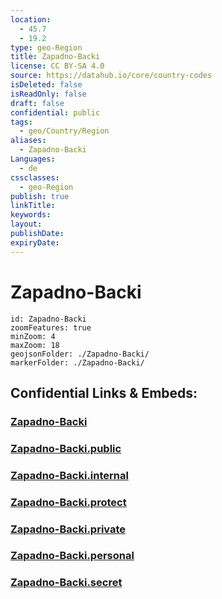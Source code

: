 ```yaml
---
location:
  - 45.7
  - 19.2
type: geo-Region
title: Zapadno-Backi
license: CC BY-SA 4.0
source: https://datahub.io/core/country-codes
isDeleted: false
isReadOnly: false
draft: false
confidential: public
tags:
  - geo/Country/Region
aliases:
  - Zapadno-Backi
Languages:
  - de
cssclasses:
  - geo-Region
publish: true
linkTitle:
keywords:
layout:
publishDate:
expiryDate:
---
```


# Zapadno-Backi

```leaflet
id: Zapadno-Backi
zoomFeatures: true 
minZoom: 4 
maxZoom: 18
geojsonFolder: ./Zapadno-Backi/
markerFolder: ./Zapadno-Backi/
```


## Confidential Links & Embeds: 

### [Zapadno-Backi](/_Standards/Earth/Continent/Europe/Europe~South/Serbia/districts~Serbia/Zapadno-Backi.md) 

### [Zapadno-Backi.public](/_public/Earth/Continent/Europe/Europe~South/Serbia/districts~Serbia/Zapadno-Backi.public.md) 

### [Zapadno-Backi.internal](/_internal/Earth/Continent/Europe/Europe~South/Serbia/districts~Serbia/Zapadno-Backi.internal.md) 

### [Zapadno-Backi.protect](/_protect/Earth/Continent/Europe/Europe~South/Serbia/districts~Serbia/Zapadno-Backi.protect.md) 

### [Zapadno-Backi.private](/_private/Earth/Continent/Europe/Europe~South/Serbia/districts~Serbia/Zapadno-Backi.private.md) 

### [Zapadno-Backi.personal](/_personal/Earth/Continent/Europe/Europe~South/Serbia/districts~Serbia/Zapadno-Backi.personal.md) 

### [Zapadno-Backi.secret](/_secret/Earth/Continent/Europe/Europe~South/Serbia/districts~Serbia/Zapadno-Backi.secret.md)

